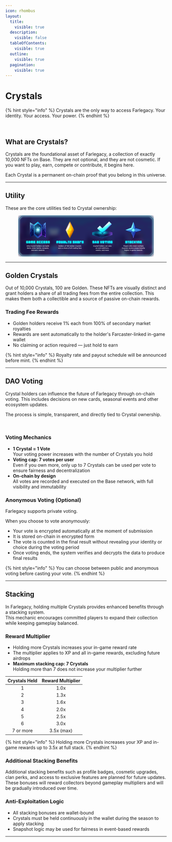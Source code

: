 ```yaml
---
icon: rhombus
layout:
  title:
    visible: true
  description:
    visible: false
  tableOfContents:
    visible: true
  outline:
    visible: true
  pagination:
    visible: true
---
```


# Crystals

{% hint style="info" %}
Crystals are the only way to access Farlegacy. Your identity. Your access. Your power.
{% endhint %}

<figure><img src=".gitbook/assets/Crystals2.png" alt=""><figcaption></figcaption></figure>

## What are Crystals?

Crystals are the foundational asset of Farlegacy, a collection of exactly 10,000 NFTs on Base. They are not optional, and they are not cosmetic. If you want to play, earn, compete or contribute, it begins here.

Each Crystal is a permanent on-chain proof that you belong in this universe.

***

## Utility

These are the core utilities tied to Crystal ownership:

<figure><img src=".gitbook/assets/Frame 65 (8).png" alt=""><figcaption></figcaption></figure>

***

## Golden Crystals

Out of 10,000 Crystals, 100 are Golden. These NFTs are visually distinct and grant holders a share of all trading fees from the entire collection. This makes them both a collectible and a source of passive on-chain rewards.

### Trading Fee Rewards

* Golden holders receive 1% each from 100% of secondary market royalties
* Rewards are sent automatically to the holder's Farcaster-linked in-game wallet
* No claiming or action required — just hold to earn

{% hint style="info" %}
Royalty rate and payout schedule will be announced before mint.
{% endhint %}

***

## DAO Voting

Crystal holders can influence the future of Farlegacy through on-chain voting. This includes decisions on new cards, seasonal events and other ecosystem updates.

The process is simple, transparent, and directly tied to Crystal ownership.

<figure><img src=".gitbook/assets/Group 339 (3).png" alt=""><figcaption></figcaption></figure>

### Voting Mechanics

* **1 Crystal = 1 Vote**\
  Your voting power increases with the number of Crystals you hold
* **Voting cap: 7 votes per user**\
  Even if you own more, only up to 7 Crystals can be used per vote to ensure fairness and decentralization
* **On-chain by design**\
  All votes are recorded and executed on the Base network, with full visibility and immutability

### Anonymous Voting (Optional)

Farlegacy supports private voting.&#x20;

When you choose to vote anonymously:

* Your vote is encrypted automatically at the moment of submission
* It is stored on-chain in encrypted form
* The vote is counted in the final result without revealing your identity or choice during the voting period
* Once voting ends, the system verifies and decrypts the data to produce final results

{% hint style="info" %}
You can choose between public and anonymous voting before casting your vote.
{% endhint %}

***

## Stacking

In Farlegacy, holding multiple Crystals provides enhanced benefits through a stacking system.\
This mechanic encourages committed players to expand their collection while keeping gameplay balanced.

### Reward Multiplier

* Holding more Crystals increases your in-game reward rate
* The multiplier applies to XP and all in-game rewards, excluding future airdrops
* **Maximum stacking cap: 7 Crystals**\
  Holding more than 7 does not increase your multiplier further

<table><thead><tr><th align="center">Crystals Held</th><th align="center" valign="middle">Reward Multiplier</th></tr></thead><tbody><tr><td align="center">1</td><td align="center" valign="middle">1.0x</td></tr><tr><td align="center">2</td><td align="center" valign="middle">1.3x</td></tr><tr><td align="center">3</td><td align="center" valign="middle">1.6x</td></tr><tr><td align="center">4</td><td align="center" valign="middle">2.0x</td></tr><tr><td align="center">5</td><td align="center" valign="middle">2.5x</td></tr><tr><td align="center">6</td><td align="center" valign="middle">3.0x</td></tr><tr><td align="center">7 or more</td><td align="center" valign="middle">3.5x (max)</td></tr></tbody></table>

{% hint style="info" %}
Holding more Crystals increases your XP and in-game rewards up to 3.5x at full stack.
{% endhint %}

### Additional Stacking Benefits

Additional stacking benefits such as profile badges, cosmetic upgrades, clan perks, and access to exclusive features are planned for future updates. These bonuses will reward collectors beyond gameplay multipliers and will be gradually introduced over time.

### Anti-Exploitation Logic

* All stacking bonuses are wallet-bound
* Crystals must be held continuously in the wallet during the season to apply stacking
* Snapshot logic may be used for fairness in event-based rewards

***
